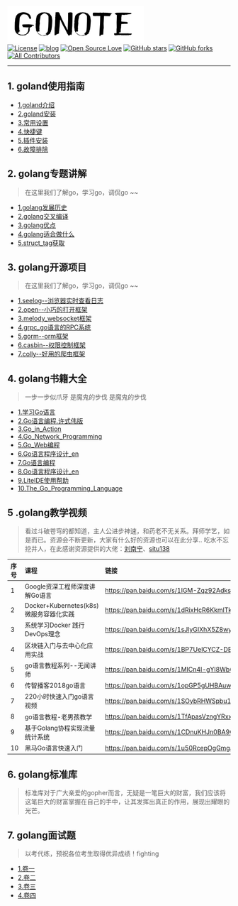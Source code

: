 ![banner](images/banner.png)<br>
[![License](https://img.shields.io/badge/license-MIT-brightgreen.svg)](https://github.com/xmge/gonote/blob/master/LICENSE)
[![blog](https://img.shields.io/badge/Author-Blog-7AD6FD.svg)](https://github.com/xmge)
[![Open Source Love](https://badges.frapsoft.com/os/v2/open-source.png?v=103)](https://github.com/xmge)
[![GitHub stars](https://img.shields.io/github/stars/xmge/gonote.svg?label=Stars)](https://github.com/xmge/gonote) 
[![GitHub forks](https://img.shields.io/github/forks/xmge/gonote.svg?label=Fork)](https://github.com/xmge/gonote)
[![All Contributors](https://img.shields.io/badge/all_contributors-19-orange.svg?style=flat-square)](#contributors) 


---

## 1. goland使用指南

- [1.goland介绍](https://github.com/xmge/gonote/blob/master/goland%E4%BD%BF%E7%94%A8%E6%8C%87%E5%8D%97/1.%E4%BB%8B%E7%BB%8D.md)<br>
- [2.goland安装](https://github.com/xmge/gonote/blob/master/goland%E4%BD%BF%E7%94%A8%E6%8C%87%E5%8D%97/2.%E5%AE%89%E8%A3%85.md)<br>
- [3.常用设置](https://github.com/xmge/gonote/blob/master/goland%E4%BD%BF%E7%94%A8%E6%8C%87%E5%8D%97/3.%E5%B8%B8%E7%94%A8%E8%AE%BE%E7%BD%AE.md)<br>
- [4.快捷键](https://github.com/xmge/gonote/blob/master/goland%E4%BD%BF%E7%94%A8%E6%8C%87%E5%8D%97/4.%E5%BF%AB%E6%8D%B7%E9%94%AE.md)<br>
- [5.插件安装](https://github.com/xmge/gonote/blob/master/goland%E4%BD%BF%E7%94%A8%E6%8C%87%E5%8D%97/5.%E6%8F%92%E4%BB%B6%E5%AE%89%E8%A3%85.md)<br>
- [6.故障排除](https://github.com/xmge/gonote/blob/master/goland%E4%BD%BF%E7%94%A8%E6%8C%87%E5%8D%97/6.%E6%95%85%E9%9A%9C%E6%8E%92%E9%99%A4.md)<br>

## 2. golang专题讲解
> 在这里我们了解go，学习go，调侃go ~~

- [1.golang发展历史](golang专题讲解/golang发展历史.md)<br>
- [2.golang交叉编译](golang专题讲解/golang交叉编译.md)<br>
- [3.golang优点](golang专题讲解/golang优点.md)<br>
- [4.golang适合做什么](golang专题讲解/golang适合做什么.md)<br>
- [5.struct_tag获取](golang专题讲解/struct_tag获取.md)<br>

## 3. golang开源项目
> 在这里我们了解go，学习go，调侃go ~~

- [1.seelog--浏览器实时查看日志](golang开源项目/seelog_浏览器实时查看日志.md)<br>
- [2.open--小巧的打开框架](golang开源项目/open--小巧的工具框架.md)<br>
- [3.melody_websocket框架](golang开源项目/melody_websocket框架.md)<br>
- [4.grpc_go语言的RPC系统](golang开源项目/grpc_go语言的RPC系统.md)<br>
- [5.gorm--orm框架](golang开源项目/gorm--orm框架.md)<br>
- [6.casbin--权限控制框架](golang开源项目/casbin--权限控制框架.md)<br>
- [7.colly--好用的爬虫框架](golang开源项目/colly--好用的爬虫框架.md)<br>

## 4. golang书籍大全
 > 一步一步似爪牙 是魔鬼的步伐 是魔鬼的步伐

 * [1.学习Go语言](golang书籍大全/学习Go语言.pdf)<br>
 * [2.Go语言编程.许式伟版](golang书籍大全/Go语言编程.许式伟版.pdf)<br>
 * [3.Go_in_Action](golang书籍大全/Go_in_Action.pdf)<br>
 * [4.Go_Network_Programming](golang书籍大全/Go_Network_Programming.pdf)<br>
 * [5.Go_Web编程](golang书籍大全/Go_Web编程.pdf)<br>
 * [6.Go语言程序设计_en](golang书籍大全/Go语言程序设计_en.pdf)<br>
 * [7.Go语言编程](golang书籍大全/Go语言编程.pdf)<br>
 * [8.Go语言程序设计_en](golang书籍大全/Go语言程序设计_en.pdf)<br>
 * [9.LiteIDE使用帮助](golang书籍大全/LiteIDE使用帮助.pdf)<br>
 * [10.The_Go_Programming_Language](golang书籍大全/The_Go_Programming_Language.pdf)<br>

## 5 .golang教学视频
> 看过斗破苍穹的都知道，主人公进步神速，和药老不无关系。拜师学艺，如是而已。资源会不断更新，大家有什么好的资源也可以在此分享..
 吃水不忘挖井人，在此感谢资源提供的大佬：[刘南宁](https://studygolang.com/user/lnn0818)、[situ138](https://github.com/situ138)

| 序号 | 课程 | 链接 | 密码 |
| :---- | :---- | :----|:----|
| 1 | Google资深工程师深度讲解Go语言| https://pan.baidu.com/s/1IGM-Zqz92AdkskqjBxpeDA | b9wc |
| 2 | Docker+Kubernetes(k8s)微服务容器化实践| https://pan.baidu.com/s/1dRixHcR6KkmlTkjqc4eR2A | 88rh |
| 3 | 系统学习Docker 践行DevOps理念| https://pan.baidu.com/s/1sJlyGIXhX5Z8wy9KTMQMFg | kvhr |
| 4 | 区块链入门与去中心化应用实战| https://pan.baidu.com/s/1BP7UelCYCZ-DBq_vzKpXVw | 2wfr |
| 5 | go语言教程系列--无闻讲师| https://pan.baidu.com/s/1MICn4I-gYl8Wb65bAzEXWA | 17kq |
| 6 | 传智播客2018go语言| https://pan.baidu.com/s/1opGP5gUHBAuw4QvqFFaxKA | 6ewg |
| 7 | 220小时快速入门go语言视频| https://pan.baidu.com/s/1SOybRHWSpbu16D4SmPR_Fg | ss32 |
| 8 | go语言教程-老男孩教学| https://pan.baidu.com/s/1TfApasVzngYRxxHotq-4Fg | yqqs |
| 9 | 基于Golang协程实现流量统计系统| https://pan.baidu.com/s/1CDnuKHJn0BA9OAnsmd8adA | qjr3 |
| 10 | 黑马Go语言快速入门| https://pan.baidu.com/s/1u50RcepOgGmgar0FG_bOMw | wckx |

## 6. golang标准库
> 标准库对于广大亲爱的gopher而言，无疑是一笔巨大的财富，我们应该将这笔巨大的财富掌握在自己的手中，让其发挥出真正的作用，展现出耀眼的光芒。

## 7. golang面试题
> 以考代练，预祝各位考生取得优异成绩！fighting

- [1.卷一](golang面试题/卷1.md)<br>
- [2.卷二](golang面试题/卷2.md)<br>
- [3.卷三](golang面试题/卷3.md)<br>
- [4.卷四](golang面试题/卷4.md)<br>





